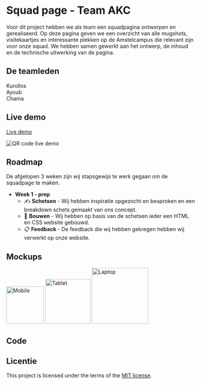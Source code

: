 # Squad page - Team AKC
Voor dit project hebben we als team een squadpagina ontworpen en gerealiseerd. Op deze pagina geven we een overzicht van alle mugshots, visitekaartjes en interessante plekken op de Amstelcampus die relevant zijn voor onze squad. We hebben samen gewerkt aan het ontwerp, de inhoud en de technische uitwerking van de pagina. 

## De teamleden
Kurollos  
Ayoub  
Chama

## Live demo
[Live demo](edu.nl/vdfr7)

![QR code live demo](https://edu.nl/vdfr7~?format=png)

## Roadmap
De afgelopen 3 weken zijn wij stapsgewijs te werk gegaan om de squadpage te maken.  

- **Week 1 - prep**
  - ✍️ **Schetsen** - Wij hebben inspiratie opgezocht en besproken en een breakdown schets gemaakt van ons concept.
  - 🔨 **Bouwen** - Wij hebben op basis van de schetsen ieder een HTML en CSS website gebouwd.
  - 📋 **Feedback** - De feedback die wij hebben gekregen hebben wij verwerkt op onze website.

## Mockups

<img src="https://i.ibb.co/whxDrhFp/laptop.png" width="100" alt="Mobile">
<img src="https://i.ibb.co/kTRCShf/tablet-black.png" width="120" alt="Tablet">
<img src="https://i.ibb.co/whxDrhFp/laptop.png" width="150" alt="Laptop">

## Code

##


## Licentie

This project is licensed under the terms of the [MIT license](./LICENSE).
